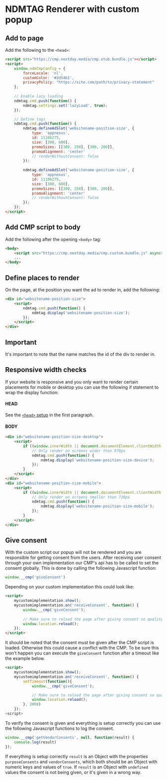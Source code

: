# NDMTAG Renderer with custom popup

## Add to page
Add the following to the `<head>`:
```html
<script src="https://cmp.nextday.media/cmp.stub.bundle.js"></script>
<script>
	window.ndmCmpConfig = {
		forceLocale: 'nl',
		customColor: '#2d54b1',
		privacyPolicy: "https://site.com/path/to/privacy-statement"
	};
	
	// Enable lazy loading
	ndmtag.cmd.push(function() {
		ndmtag.settings.set('lazyLoad', true);
	});

	// Define tags
	ndmtag.cmd.push(function() {
		ndmtag.defineAdSlot('websitename-position-size', {
			type: 'appnexus',
			id: 11106275,
			size: [300, 600],
			promoSizes: [[300, 250], [300, 200]],
			promoAlignment: 'center'
			// renderWithoutConsent: false
		});
		
		ndmtag.defineAdSlot('websitename-position-size', {
			type: 'appnexus',
			id: 11106275,
			size: [300, 600],
			promoSizes: [[300, 250], [300, 200]],
			promoAlignment: 'center'
			// renderWithoutConsent: false
		});
	});
</script>
```

## Add CMP script to body
Add the following after the opening `<body>` tag:
```html
<body>
	<script src="https://cmp.nextday.media/cmp.custom.bundle.js" async></script> 
	...
</body>
```

## Define places to render
On the page, at the position you want the ad to render in, add the following:
```html
<div id="websitename-position-size">
	<script>
		ndmtag.cmd.push(function() {
			ndmtag.display('websitename-position-size');
		});
	</script>
</div>
```

## Important
It's important to note that the name matches the id of the div to render in.

## Responsive width checks
If your website is responsive and you only want to render certain placements for mobile or desktop you can use the following if statement to wrap the display function:
#### HEAD
See the [`<head>` setup](#add-to-page) in the first paragraph.

#### BODY
```html
<div id="websitename-position-size-desktop">
	<script>
		if ((window.innerWidth || document.documentElement.clientWidth || document.body.clientWidth) >= 970) {
			// Only render on screens wider than 970px
			ndmtag.cmd.push(function() {
				ndmtag.display('websitename-position-size-device');
			});
		}
	</script>
</div>
<div id="websitename-position-size-mobile">
	<script>
		if ((window.innerWidth || document.documentElement.clientWidth || document.body.clientWidth) < 728) {
			// Only render on screens smaller than 728px
			ndmtag.cmd.push(function() {
				ndmtag.display('websitename-position-size-mobile');
			});
		}
	</script>
</div>
```

## Give consent
With the custom script our popup will not be rendered and you are responsible for getting consent from the users. After receiving user consent through your own implementation our CMP's api has to be called to set the consent globally. This is done by calling the following Javascript function:
```javascript
window.__cmp('giveConsent')
```

Depending on your custom implementation this could look like:
```html
<script>
	mycustomimplementation.show();
	mycustomimplementation.on('receiveConsent', function() {
		window.__cmp('giveConsent');
		
		// Make sure to reload the page after giving consent so quality ads will be rendered (NOT REQUIRED)
		window.location.reload();
	});
</script>
```

It should be noted that the consent must be given after the CMP script is loaded. Otherwise this could cause a conflict with the CMP. To be sure this won't happen you can execute the `giveConsent` function after a timeout like the example below.
```html
<script>
	mycustomimplementation.show();
	mycustomimplementation.on('receiveConsent', function() {
		setTimeout(function(){
			window.__cmp('giveConsent');

			// Make sure to reload the page after giving consent so quality ads will be rendered (NOT REQUIRED)
			window.location.reload();
		}, 2000)
	});
<script>
```

To verify the consent is given and everything is setup correctly you can use the following Javascript functions to log the consent.
```javascript
window.__cmp('getVendorConsents', null, function(result) { 
	console.log(result) 
});
```
If everything is setup correctly `result` is an Object with the properties `purposeConsents` and `vendorConsents`, which both should be an Object with numeric keys and values of `true`. If `result` is an Object with `undefined` values the consent is not being given, or it's given in a wrong way.

